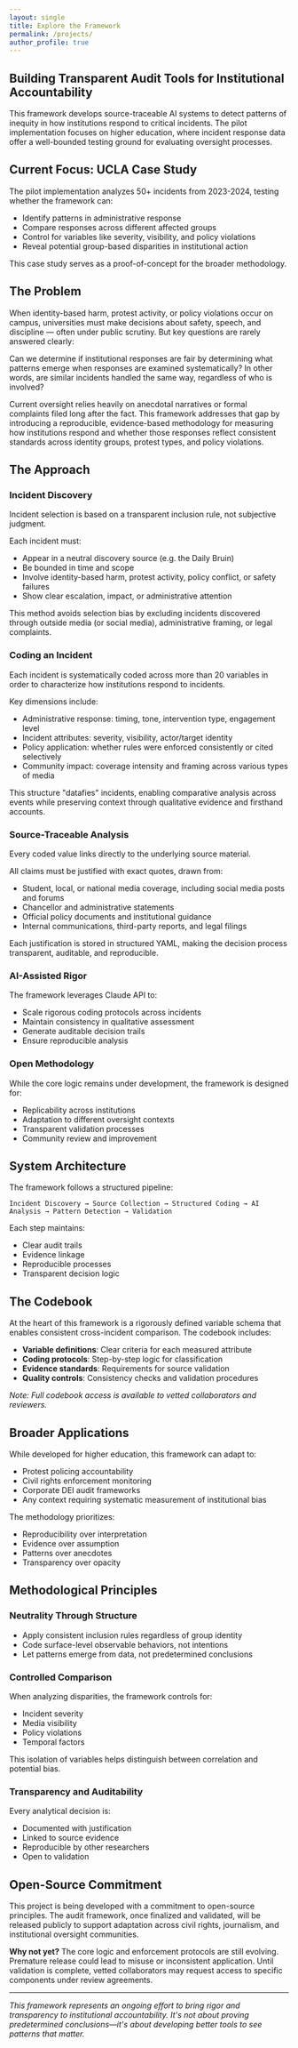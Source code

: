 ```yaml
---
layout: single
title: Explore the Framework
permalink: /projects/
author_profile: true
---
```


## Building Transparent Audit Tools for Institutional Accountability

This framework develops source-traceable AI systems to detect patterns of inequity in how institutions respond to critical incidents. The pilot implementation focuses on higher education, where incident response data offer a well-bounded testing ground for evaluating oversight processes.


## Current Focus: UCLA Case Study

The pilot implementation analyzes 50+ incidents from 2023-2024, testing whether the framework can:
- Identify patterns in administrative response
- Compare responses across different affected groups
- Control for variables like severity, visibility, and policy violations
- Reveal potential group-based disparities in institutional action

This case study serves as a proof-of-concept for the broader methodology.

## The Problem

When identity-based harm, protest activity, or policy violations occur on campus, universities must make decisions about safety, speech, and discipline — often under public scrutiny. But key questions are rarely answered clearly:

  Can we determine if institutional responses are fair by determining what patterns emerge when responses are examined systematically? In other words, are similar incidents handled the same way, regardless of who is involved?

Current oversight relies heavily on anecdotal narratives or formal complaints filed long after the fact. This framework addresses that gap by introducing a reproducible, evidence-based methodology for measuring how institutions respond and whether those responses reflect consistent standards across identity groups, protest types, and policy violations.

## The Approach

### Incident Discovery

Incident selection is based on a transparent inclusion rule, not subjective judgment.

Each incident must:

- Appear in a neutral discovery source (e.g. the Daily Bruin)
- Be bounded in time and scope
- Involve identity-based harm, protest activity, policy conflict, or safety failures
- Show clear escalation, impact, or administrative attention

This method avoids selection bias by excluding incidents discovered through outside media (or social media), administrative framing, or legal complaints.

### Coding an Incident

Each incident is systematically coded across more than 20 variables in order to characterize how institutions respond to incidents. 

Key dimensions include:

- Administrative response: timing, tone, intervention type, engagement level
- Incident attributes: severity, visibility, actor/target identity
- Policy application: whether rules were enforced consistently or cited selectively
- Community impact: coverage intensity and framing across various types of media

This structure "datafies" incidents, enabling comparative analysis across events while preserving context through qualitative evidence and firsthand accounts.

### Source-Traceable Analysis

Every coded value links directly to the underlying source material.

All claims must be justified with exact quotes, drawn from:

- Student, local, or national media coverage, including social media posts and forums  
- Chancellor and administrative statements  
- Official policy documents and institutional guidance  
- Internal communications, third-party reports, and legal filings

Each justification is stored in structured YAML, making the decision process transparent, auditable, and reproducible.

### AI-Assisted Rigor
The framework leverages Claude API to:
- Scale rigorous coding protocols across incidents
- Maintain consistency in qualitative assessment
- Generate auditable decision trails
- Ensure reproducible analysis

### Open Methodology
While the core logic remains under development, the framework is designed for:
- Replicability across institutions
- Adaptation to different oversight contexts
- Transparent validation processes
- Community review and improvement

## System Architecture

The framework follows a structured pipeline:

```
Incident Discovery → Source Collection → Structured Coding → AI Analysis → Pattern Detection → Validation
```

Each step maintains:
- Clear audit trails
- Evidence linkage
- Reproducible processes
- Transparent decision logic

## The Codebook

At the heart of this framework is a rigorously defined variable schema that enables consistent cross-incident comparison. The codebook includes:

- **Variable definitions**: Clear criteria for each measured attribute
- **Coding protocols**: Step-by-step logic for classification
- **Evidence standards**: Requirements for source validation
- **Quality controls**: Consistency checks and validation procedures

*Note: Full codebook access is available to vetted collaborators and reviewers.*

## Broader Applications

While developed for higher education, this framework can adapt to:
- Protest policing accountability
- Civil rights enforcement monitoring
- Corporate DEI audit frameworks
- Any context requiring systematic measurement of institutional bias

The methodology prioritizes:
- Reproducibility over interpretation
- Evidence over assumption
- Patterns over anecdotes
- Transparency over opacity

## Methodological Principles

### Neutrality Through Structure
- Apply consistent inclusion rules regardless of group identity
- Code surface-level observable behaviors, not intentions
- Let patterns emerge from data, not predetermined conclusions

### Controlled Comparison
When analyzing disparities, the framework controls for:
- Incident severity
- Media visibility
- Policy violations
- Temporal factors

This isolation of variables helps distinguish between correlation and potential bias.

### Transparency and Auditability
Every analytical decision is:
- Documented with justification
- Linked to source evidence
- Reproducible by other researchers
- Open to validation

## Open-Source Commitment

This project is being developed with a commitment to open-source principles. The audit framework, once finalized and validated, will be released publicly to support adaptation across civil rights, journalism, and institutional oversight communities.

**Why not yet?** The core logic and enforcement protocols are still evolving. Premature release could lead to misuse or inconsistent application. Until validation is complete, vetted collaborators may request access to specific components under review agreements.


---

*This framework represents an ongoing effort to bring rigor and transparency to institutional accountability. It's not about proving predetermined conclusions—it's about developing better tools to see patterns that matter.*





























<!-- 


## [HERO SECTION - usually styled differently]

### Explore the Framework

A deeper technical dive

[Cards/buttons that link OUT to sub-pages]

[View Sample] → links to /research/sample-analysis

[Read Docs] → links to /research/methodology  

[Get Code] → links to GitHub


### Current Focus: University Case Study

#### The Problem
- When incidents happen on campus...
- How do we know if responses are fair?
- Current oversight relies on...
- [fourth bullet point]

This is an active, alive project

Text + stat box or heatmap/screenshot

[Left column content]

Analyzing institutional responses to campus incidents...

[Right column - styled box]

**Quick Stats:**
- 60+ incidents analyzed
- 20+ variables per incident
- 3 years of data


---

- [Documentation](/projects/documentation/)

- [Project Proposal](/projects/project_proposal)

This is a comment and won't be displayed 

- [Codebook](/projects/codebook/)

- [Incident Coding Protocols](/projects/incident_coding_protocol/)

- [Codebook with Incident Coding Protocols](/projects/codebook_with_coding_protocol/)

- [Codebook with Incident Coding Protocols V2](/projects/codebook_w_coding_proto_v2/)

- [Incident Response Index](/projects/incident_index/)



<footer class="site-footer">
  <p><strong>This is a test footer override.</strong></p>
</footer>

-->




